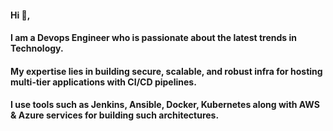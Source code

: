#### Hi 👋, 
#### I am a Devops Engineer who is passionate about the latest trends in Technology.
#### My expertise lies in building secure, scalable, and robust infra for hosting multi-tier applications with CI/CD pipelines.
#### I use tools such as Jenkins, Ansible, Docker, Kubernetes along with AWS & Azure services for building such architectures.
